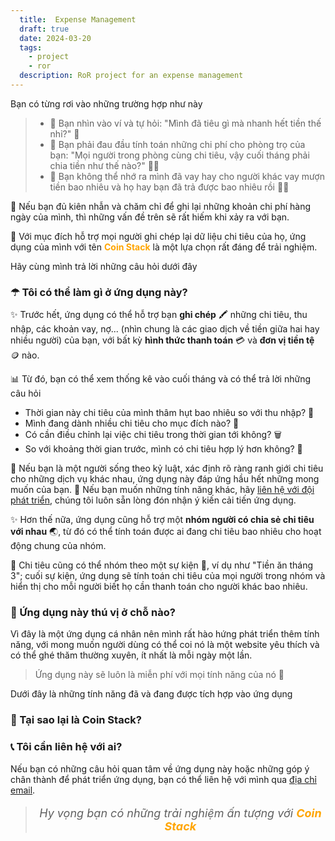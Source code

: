 ```yaml
---
  title:  Expense Management
  draft: true
  date: 2024-03-20
  tags:
    - project
    - ror
  description: RoR project for an expense management
---
```


Bạn có từng rơi vào những trường hợp như này

> - 🦭 Bạn nhìn vào ví và tự hỏi: "Mình đã tiêu gì mà nhanh hết tiền thế nhỉ?" 🥴
> - 🦖 Bạn phải đau đầu tính toán những chi phí cho phòng trọ của bạn: "Mọi người trong phòng cùng chi tiêu, vậy cuối tháng phải chia tiền như thế nào?" 😵‍💫
> - 🦏 Bạn không thể nhớ ra mình đã vay hay cho người khác vay mượn tiền bao nhiêu và họ hay bạn đã trả được bao nhiêu rồi 😮‍💨

🐓 Nếu bạn đủ kiên nhẫn và chăm chỉ để ghi lại những khoản chi phí hàng ngày của mình, thì những vấn đề trên sẽ rất hiếm khi xảy ra với bạn.

🌟 Với mục đích hỗ trợ mọi người ghi chép lại dữ liệu chi tiêu của họ, ứng dụng của mình với tên <span style="font-weight: bold; color: orange;">Coin Stack</span> là một lựa chọn rất đáng để trải nghiệm.

Hãy cùng mình trả lời những câu hỏi dưới đây

### ☂ Tôi có thể làm gì ở ứng dụng này?

✨ Trước hết, ứng dụng có thể hỗ trợ bạn **ghi chép** 🖍 những chi tiêu, thu nhập, các khoản vay, nợ... (nhìn chung là các giao dịch về tiền giữa hai hay nhiều người) của bạn, với bất kỳ **hình thức thanh toán** 💳 và **đơn vị tiền tệ** 🪙 nào.

📊 Từ đó, bạn có thể xem thống kê vào cuối tháng và có thể trả lời những câu hỏi

- Thời gian này chi tiêu của mình thâm hụt bao nhiêu so với thu nhập? 🧯
- Mình đang dành nhiều chi tiêu cho mục đích nào? 🛒
- Có cần điều chỉnh lại việc chi tiêu trong thời gian tới không? 🗑
- So với khoảng thời gian trước, mình có chi tiêu hợp lý hơn không? 📌

🥅 Nếu bạn là một người sống theo kỷ luật, xác định rõ ràng ranh giới chi tiêu cho những dịch vụ khác nhau, ứng dụng này đáp ứng hầu hết những mong muốn của bạn. 🚀 Nếu bạn muốn những tính năng khác, hãy [liên hệ với đội phát triển](#tôi-cần-liên-hệ-với-ai), chúng tôi luôn sẵn lòng đón nhận ý kiến cải tiến ứng dụng.

✨ Hơn thế nữa, ứng dụng cũng hỗ trợ một **nhóm người có chia sẻ chi tiêu với nhau** 🌏, từ đó có thể tính toán được ai đang chi tiêu bao nhiêu cho hoạt động chung của nhóm.

🎃 Chi tiêu cũng có thể nhóm theo một sự kiện 🎁, ví dụ như "Tiền ăn tháng 3"; cuối sự kiện, ứng dụng sẽ tính toán chi tiêu của mọi người trong nhóm và hiển thị cho mỗi người biết họ cần thanh toán cho người khác bao nhiêu.

### 🧩 Ứng dụng này thú vị ở chỗ nào?

Vì đây là một ứng dụng cá nhân nên mình rất hào hứng phát triển thêm tính năng, với mong muốn người dùng có thể coi nó là một website yêu thích và có thể ghé thăm thường xuyên, ít nhất là mỗi ngày một lần.

> Ứng dụng này sẽ luôn là miễn phí với mọi tính năng của nó 🤗

Dưới đây là những tính năng đã và đang được tích hợp vào ứng dụng

### 🍪 Tại sao lại là Coin Stack?

### 📞 Tôi cần liên hệ với ai?

Nếu bạn có những câu hỏi quan tâm về ứng dụng này hoặc những góp ý chân thành để phát triển ứng dụng, bạn có thể liên hệ với mình qua <a href="&#x6D;&#x61;&#x69;&#x6C;&#x74;&#x6F;&#x3A;&#x62;&#x61;&#x63;&#x76;&#x78;&#x2E;&#x64;&#x65;&#x76;&#x40;&#x67;&#x6D;&#x61;&#x69;&#x6C;&#x2E;&#x63;&#x6F;&#x6D;">địa chỉ email</a>.

> <p style="font-size: 18px; text-align: center; font-style: italic;">Hy vọng bạn có những trải nghiệm ấn tượng với <span style="font-weight: bold; color: orange;">Coin Stack</span></p>
